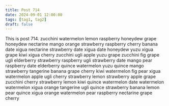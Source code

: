 ```yaml
---
title: Post 714
date: 2024-09-01 12:00:00
tags: [tag1, tag2]
draft: false
---
```

This is post 714.
zucchini
watermelon
lemon
raspberry
honeydew
grape
honeydew
nectarine
mango
orange
strawberry
raspberry
cherry
banana
date
xigua
nectarine
strawberry
date
xigua
date
honeydew
yuzu
xigua
grape
kiwi
xigua
cherry
zucchini
ugli
apple
yuzu
grape
zucchini
fig
grape
ugli
elderberry
strawberry
raspberry
ugli
strawberry
date
mango
pear
raspberry
date
elderberry
quince
watermelon
yuzu
quince
mango
strawberry
tangerine
banana
grape
cherry
kiwi
watermelon
fig
pear
xigua
watermelon
apple
ugli
cherry
strawberry
lemon
strawberry
apple
grape
zucchini
cherry
strawberry
lemon
kiwi
quince
watermelon
date
watermelon
watermelon
xigua
orange
tangerine
ugli
quince
strawberry
banana
lemon
pear
quince
xigua
orange
watermelon
pear
raspberry
nectarine
grape
cherry
